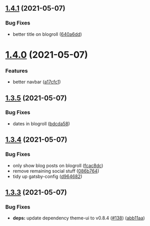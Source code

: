 ## [1.4.1](https://github.com/dds/bosabosa.org/compare/v1.4.0...v1.4.1) (2021-05-07)


### Bug Fixes

* better title on blogroll ([640a6dd](https://github.com/dds/bosabosa.org/commit/640a6ddfb31cc1c6a238d13a29192af43fc82aff))



# [1.4.0](https://github.com/dds/bosabosa.org/compare/v1.3.5...v1.4.0) (2021-05-07)


### Features

* better navbar ([a17cfc1](https://github.com/dds/bosabosa.org/commit/a17cfc1e863a712b1c032cce68a6186819ed4201))



## [1.3.5](https://github.com/dds/bosabosa.org/compare/v1.3.4...v1.3.5) (2021-05-07)


### Bug Fixes

* dates in blogroll ([bdcda58](https://github.com/dds/bosabosa.org/commit/bdcda58ad079f0963b13c7e24733cb0a2e3e0aac))



## [1.3.4](https://github.com/dds/bosabosa.org/compare/v1.3.3...v1.3.4) (2021-05-07)


### Bug Fixes

* only show blog posts on blogroll ([fcac8dc](https://github.com/dds/bosabosa.org/commit/fcac8dc75b477657257ea6947add9887ac0e75e8))
* remove remaining social stuff ([086b764](https://github.com/dds/bosabosa.org/commit/086b7643125dbcff587222b95c7c1b6eeb74d7b8))
* tidy up gatsby-config ([d964682](https://github.com/dds/bosabosa.org/commit/d9646828436437e753d345405c9757c9f1fd5ada))



## [1.3.3](https://github.com/dds/bosabosa.org/compare/v1.3.2...v1.3.3) (2021-05-07)


### Bug Fixes

* **deps:** update dependency theme-ui to v0.8.4 ([#138](https://github.com/dds/bosabosa.org/issues/138)) ([abb11aa](https://github.com/dds/bosabosa.org/commit/abb11aa425c7bc71bf9ae09d3fbbbeba0e54d0cc))



